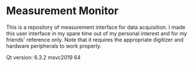 # Measurement Monitor
This is a repository of measurement interface for data acquisition. I made this user interface in my spare time out of my personal interest and for my friends' reference only. Note that it requires the appropriate digitizer and hardware peripherals to work properly.

Qt version: 6.3.2 msvc2019 64
